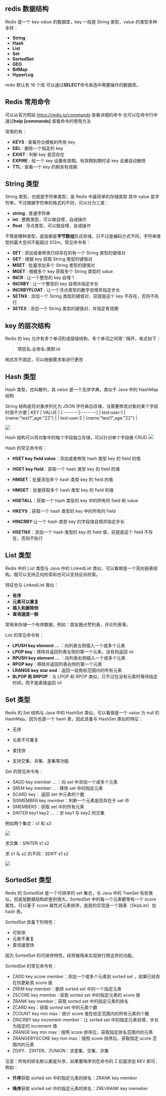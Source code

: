 ## redis 数据结构

Redis 是一个 key-value 的数据库，key 一般是 String 类型，value 的类型多种多样：

- **String**
- **Hash**
- **List**
- **Set**
- **SortedSet**
- **GEO**
- **BitMap**
- **HyperLog**

redis 默认有 16 个库 可以通过**SELECT**命令来选中需要操作的数据库。

## Redis 常用命令

可以从官方网站 https://redis.io/commands 查看详细的命令
也可以在命令行中通过**help [commands]** 查看命令的使用方法

常用的有：

- **KEYS** : 查看符合模板的所有 key
- **DEL** : 删除一个指定的 key
- **EXIST** : 判断 key 是否存在
- **EXPIRE** : 给一个 key 设置有效期，有效期到期时该 key 会被自动删除
- **TTL** : 查看一个 key 的剩余有效期

## String 类型

String 类型，也就是字符串类型，是 Redis 中最简单的存储类型 其中 value 是字符串，不过根据字符串的格式的不同，可以分为三类：

- **string** : 普通字符串
- **int** : 整数类型，可以做自增，自减操作
- **float** : 浮点类型，可以做自增，自减操作

不管是哪种类型，底层都是**字节数组**形式存储，只不过是编码方式不同，字符串类型的最大空间不能超过 512m，常见命令有：

- **SET** : 添加或者修改已经存在的有一个 String 类型的键值对
- **GET** : 根据 key 获取 String 类型的键值对
- **MSET** : 批量添加多个 String 类型的键值对
- **MGET** : 根据多个 key 获取多个 String 类型的 value
- **INCR** : 让一个整型的 key 自增 1
- **INCRBY** : 让一个整型的 key 自增并指定步长
- **INCRBYFLOAT** : 让一个浮点类型的数字自增并指定步长
- **SETNX** : 添加一个 String 类型的键值对，前提是这个 key 不存在，否则不执行
- **SETEX** : 添加一个 String 类型的键值对，并指定有效期

## key 的层次结构

Redis 的 key 允许有多个单词形成层级结构，多个单词之间用':'隔开，格式如下：

> **项目名:业务名:类型:id**

格式并不固定，可以根据需求来进行更改

## Hash 类型

Hash 类型，也叫散列，其 value 是一个无序字典，类似于 Java 中的 HashMap 结构

String 结构是将对象序列化为 JSON 字符串后存储，当需要修改对象的某个字段时很不方便
| KEY | VALUE |
|:-------:|:-------:|
| test:user:1 | {name:"test1",age:"22"} |
| test:user:2 | {name:"test1",age:"22"} |

![](./images/x2zDBjf.png)

Hash 结构可以将对象中的每个字段独立存储，可以针对单个字段做 CRUD
![](./images/VF2EPt0.png)

Hash 的常见命令有：

- **HSET key field value**：添加或者修改 hash 类型 key 的 field 的值

- **HGET key field**：获取一个 hash 类型 key 的 field 的值

- **HMSET**：批量添加多个 hash 类型 key 的 field 的值

- **HMGET**：批量获取多个 hash 类型 key 的 field 的值

- **HGETALL**：获取一个 hash 类型的 key 中的所有的 field 和 value
- **HKEYS**：获取一个 hash 类型的 key 中的所有的 field
- **HINCRBY**:让一个 hash 类型 key 的字段值自增并指定步长
- **HSETNX**：添加一个 hash 类型的 key 的 field 值，前提是这个 field 不存在，否则不执行

## List 类型

Redis 中的 List 类型与 Java 中的 LinkedList 类似，可以看做是一个双向链表结构。既可以支持正向检索和也可以支持反向检索。

特征也与 LinkedList 类似：

- **有序**
- **元素可以重复**
- **插入和删除快**
- **查询速度一般**

常用来存储一个有序数据，例如：朋友圈点赞列表，评论列表等。

List 的常见命令有：

- **LPUSH key element ...** ：向列表左侧插入一个或多个元素
- **LPOP key**：移除并返回列表左侧的第一个元素，没有则返回 nil
- **RPUSH key element ...** ：向列表右侧插入一个或多个元素
- **RPOP key**：移除并返回列表右侧的第一个元素
- **LRANGE key star end**：返回一段角标范围内的所有元素
- **BLPOP 和 BRPOP**：与 LPOP 和 RPOP 类似，只不过在没有元素时等待指定时间，而不是直接返回 nil

## Set 类型

Redis 的 Set 结构与 Java 中的 HashSet 类似，可以看做是一个 value 为 null 的 HashMap。因为也是一个 hash 表，因此具备与 HashSet 类似的特征：

- 无序

- 元素不可重复

- 查找快

- 支持交集、并集、差集等功能

Set 的常见命令有：

- SADD key member ... ：向 set 中添加一个或多个元素
- SREM key member ... : 移除 set 中的指定元素
- SCARD key： 返回 set 中元素的个数
- SISMEMBER key member：判断一个元素是否存在于 set 中
- SMEMBERS：获取 set 中的所有元素
- SINTER key1 key2 ... ：求 key1 与 key2 的交集

例如两个集合：s1 和 s2:

![](./images/ha8x86R.png)

求交集：SINTER s1 s2

求 s1 与 s2 的不同：SDIFF s1 s2

![](./images/L9vTv2X.png)

## SortedSet 类型

Redis 的 SortedSet 是一个可排序的 set 集合，与 Java 中的 TreeSet 有些类似，但底层数据结构却差别很大。SortedSet 中的每一个元素都带有一个 score 属性，可以基于 score 属性对元素排序，底层的实现是一个跳表（SkipList）加 hash 表。

SortedSet 具备下列特性：

- 可排序
- 元素不重复
- 查询速度快

因为 SortedSet 的可排序特性，经常被用来实现排行榜这样的功能。

SortedSet 的常见命令有：

- ZADD key score member：添加一个或多个元素到 sorted set ，如果已经存在则更新其 score 值
- ZREM key member：删除 sorted set 中的一个指定元素
- ZSCORE key member : 获取 sorted set 中的指定元素的 score 值
- ZRANK key member：获取 sorted set 中的指定元素的排名
- ZCARD key：获取 sorted set 中的元素个数
- ZCOUNT key min max：统计 score 值在给定范围内的所有元素的个数
- ZINCRBY key increment member：让 sorted set 中的指定元素自增，步长为指定的 increment 值
- ZRANGE key min max：按照 score 排序后，获取指定排名范围内的元素
- ZRANGEBYSCORE key min max：按照 score 排序后，获取指定 score 范围内的元素
- ZDIFF、ZINTER、ZUNION：求差集、交集、并集

注意：所有的排名默认都是升序，如果要降序则在命令的 Z 后面添加 REV 即可，例如：

- **升序**获取 sorted set 中的指定元素的排名：ZRANK key member

- **降序**获取 sorted set 中的指定元素的排名：ZREVRANK key memeber

